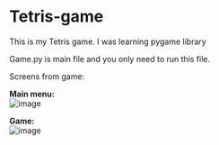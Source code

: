 # Tetris-game

This is my Tetris game. I was learning pygame library


Game.py is main file and you only need to run this file.

Screens from game:

<b> Main menu:</b><br>
![image](https://github.com/szymi999/Tetris-game/assets/52047025/ffbd97cf-63a5-4f70-b00d-c57f2e81f8fb)

<b>Game:</b><br>
![image](https://github.com/szymi999/Tetris-game/assets/52047025/db1da88b-3a95-40ba-ad73-f8c2a67406dc)

